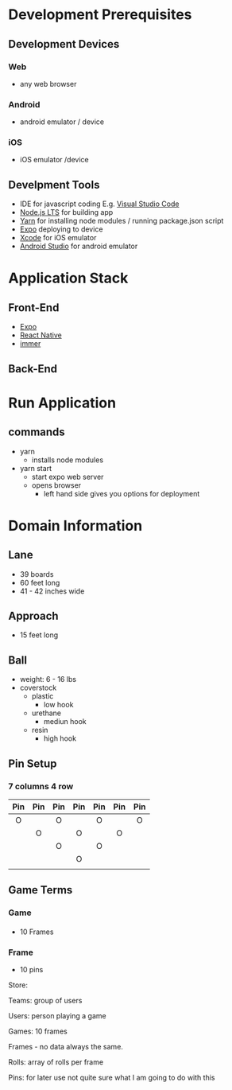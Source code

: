 # Development Prerequisites

## Development Devices

### Web

- any web browser

### Android

- android emulator / device

### iOS

- iOS emulator /device

## Develpment Tools

- IDE for javascript coding E.g. [Visual Studio Code](https://code.visualstudio.com/)
- [Node.js LTS](https://nodejs.org/en/) for building app
- [Yarn](https://classic.yarnpkg.com/en/) for installing node modules / running package.json script
- [Expo](https://docs.expo.io/versions/latest/get-started/installation/) deploying to device
- [Xcode](https://developer.apple.com/xcode/) for iOS emulator
- [Android Studio](https://developer.android.com/studio) for android emulator

# Application Stack

## Front-End

- [Expo](https://docs.expo.io/versions/latest/)
- [React Native](https://facebook.github.io/react-native/docs/getting-started)
- [immer](https://immerjs.github.io/immer/docs/introduction)

## Back-End

# Run Application

## commands

- yarn
  - installs node modules
- yarn start
  - start expo web server
  - opens browser
    - left hand side gives you options for deployment

# Domain Information

## Lane

- 39 boards
- 60 feet long
- 41 - 42 inches wide

## Approach

- 15 feet long

## Ball

- weight: 6 - 16 lbs
- coverstock
  - plastic
    - low hook
  - urethane
    - mediun hook
  - resin
    - high hook

## Pin Setup

### 7 columns 4 row

| Pin | Pin | Pin | Pin | Pin | Pin | Pin |
| :-: | :-: | :-: | :-: | :-: | :-: | :-: |
|  O  |     |  O  |     |  O  |     |  O  |
|     |  O  |     |  O  |     |  O  |     |
|     |     |  O  |     |  O  |     |     |
|     |     |     |  O  |     |     |     |
|     |     |     |     |     |     |     |

## Game Terms

### Game

####

- 10 Frames

### Frame

- 10 pins

Store:

Teams: group of users

Users: person playing a game

Games: 10 frames

Frames - no data always the same.

Rolls: array of rolls per frame

Pins: for later use not quite sure what I am going to do with this

